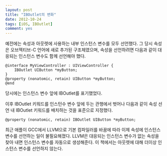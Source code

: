 ```yaml
---
layout: post
title: "IBOutlet의 변화"
date: 2012-10-24
tags: [iOS, IBOutlet]
comment: yes
---
```


예전에는 속성과 아웃렛에 사용하는 내부 인스턴스 변수를 모두 선언했다. 그 당시 속성은 오브젝티브-C 언어에 새로 추가된 구조체였으며, 속성을 선언하려면 다음과 같이 대응되는 인스턴스 변수도 함께 선언해야 했다.

```objc
@interface MyViewController : UIViewController {
    IBOutlet UIButton *myButton;
}
@property (nonatomic, retain) UIButton *myButton;
@end
```

당시에는 인스턴스 변수 앞에 IBOutlet를 표기했었다.

이후 IBOutlet 키워드를 인스턴수 변수 앞에 두는 관행에서 벗어나 다음과 같이 속성 선언 내 IBOutlet 키워드를 배치하는 것을 표준으로 지정했다.

```objc
@property (nonatomic, retain) IBOutlet UIButton *myButton;
```

최근 애플이 GCC에서 LLVM으로 기본 컴파일러를 바꿈에 따라 이제 속성에 인스턴스 변수를 선언하는 일이 불필요해졌다. LLVM은 대응되는 인스턴스 변수가 없는 속성을 찾아 내면 인스턴스 변수를 자동으로 생성해준다. 이 책에서는 아웃렛에 대해 더이상 인스턴스 변수를 선언하지 않는다.
